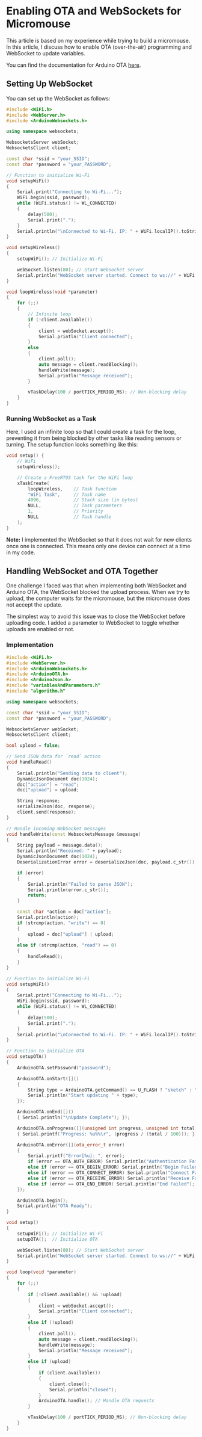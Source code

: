 # Enabling OTA and WebSockets for Micromouse

This article is based on my experience while trying to build a micromouse. In this article, I discuss how to enable OTA (over-the-air) programming and WebSocket to update variables.

You can find the documentation for Arduino OTA [here](https://docs.arduino.cc/arduino-cloud/features/ota-getting-started/).

## Setting Up WebSocket

You can set up the WebSocket as follows:

```cpp
#include <WiFi.h>
#include <WebServer.h>
#include <ArduinoWebsockets.h>

using namespace websockets;

WebsocketsServer webSocket;
WebsocketsClient client;

const char *ssid = "your_SSID";
const char *password = "your_PASSWORD";

// Function to initialize Wi-Fi
void setupWiFi()
{
    Serial.print("Connecting to Wi-Fi...");
    WiFi.begin(ssid, password);
    while (WiFi.status() != WL_CONNECTED)
    {
        delay(500);
        Serial.print(".");
    }
    Serial.println("\nConnected to Wi-Fi. IP: " + WiFi.localIP().toString());
}

void setupWireless()
{
    setupWiFi(); // Initialize Wi-Fi

    webSocket.listen(80); // Start WebSocket server
    Serial.println("WebSocket server started. Connect to ws://" + WiFi.localIP().toString() + ":80");
}

void loopWireless(void *parameter)
{
    for (;;)
    {
        // Infinite loop
        if (!client.available())
        {
            client = webSocket.accept();
            Serial.println("Client connected");
        }
        else
        {
            client.poll();
            auto message = client.readBlocking();
            handleWrite(message);
            Serial.println("Message received");
        }

        vTaskDelay(100 / portTICK_PERIOD_MS); // Non-blocking delay
    }
}
```

### Running WebSocket as a Task

Here, I used an infinite loop so that I could create a task for the loop, preventing it from being blocked by other tasks like reading sensors or turning. The setup function looks something like this:

```cpp
void setup() {
    // WiFi
    setupWireless();

    // Create a FreeRTOS task for the WiFi loop
    xTaskCreate(
        loopWireless,    // Task function
        "WiFi Task",     // Task name
        4096,            // Stack size (in bytes)
        NULL,            // Task parameters
        1,               // Priority
        NULL             // Task handle
    );
}
```

**Note:** I implemented the WebSocket so that it does not wait for new clients once one is connected. This means only one device can connect at a time in my code.

## Handling WebSocket and OTA Together

One challenge I faced was that when implementing both WebSocket and Arduino OTA, the WebSocket blocked the upload process. When we try to upload, the computer waits for the micromouse, but the micromouse does not accept the update.

The simplest way to avoid this issue was to close the WebSocket before uploading code. I added a parameter to WebSocket to toggle whether uploads are enabled or not.

### Implementation

```cpp
#include <WiFi.h>
#include <WebServer.h>
#include <ArduinoWebsockets.h>
#include <ArduinoOTA.h>
#include <ArduinoJson.h>
#include "variablesAndParameters.h"
#include "algorithm.h"

using namespace websockets;

const char *ssid = "your_SSID";
const char *password = "your_PASSWORD";

WebsocketsServer webSocket;
WebsocketsClient client;

bool upload = false;

// Send JSON data for `read` action
void handleRead()
{
    Serial.println("Sending data to client");
    DynamicJsonDocument doc(1024);
    doc["action"] = "read";
    doc["upload"] = upload;

    String response;
    serializeJson(doc, response);
    client.send(response);
}

// Handle incoming WebSocket messages
void handleWrite(const WebsocketsMessage &message)
{
    String payload = message.data();
    Serial.println("Received: " + payload);
    DynamicJsonDocument doc(1024);
    DeserializationError error = deserializeJson(doc, payload.c_str());

    if (error)
    {
        Serial.println("Failed to parse JSON");
        Serial.println(error.c_str());
        return;
    }

    const char *action = doc["action"];
    Serial.println(action);
    if (strcmp(action, "write") == 0)
    {
        upload = doc["upload"] | upload;
    }
    else if (strcmp(action, "read") == 0)
    {
        handleRead();
    }
}

// Function to initialize Wi-Fi
void setupWiFi()
{
    Serial.print("Connecting to Wi-Fi...");
    WiFi.begin(ssid, password);
    while (WiFi.status() != WL_CONNECTED)
    {
        delay(500);
        Serial.print(".");
    }
    Serial.println("\nConnected to Wi-Fi. IP: " + WiFi.localIP().toString());
}

// Function to initialize OTA
void setupOTA()
{
    ArduinoOTA.setPassword("password");

    ArduinoOTA.onStart([]()
    {
        String type = ArduinoOTA.getCommand() == U_FLASH ? "sketch" : "filesystem";
        Serial.println("Start updating " + type);
    });

    ArduinoOTA.onEnd([]()
    { Serial.println("\nUpdate Complete"); });

    ArduinoOTA.onProgress([](unsigned int progress, unsigned int total)
    { Serial.printf("Progress: %u%%\r", (progress / (total / 100))); });

    ArduinoOTA.onError([](ota_error_t error)
    {
        Serial.printf("Error[%u]: ", error);
        if (error == OTA_AUTH_ERROR) Serial.println("Authentication Failed");
        else if (error == OTA_BEGIN_ERROR) Serial.println("Begin Failed");
        else if (error == OTA_CONNECT_ERROR) Serial.println("Connect Failed");
        else if (error == OTA_RECEIVE_ERROR) Serial.println("Receive Failed");
        else if (error == OTA_END_ERROR) Serial.println("End Failed");
    });

    ArduinoOTA.begin();
    Serial.println("OTA Ready");
}

void setup()
{
    setupWiFi(); // Initialize Wi-Fi
    setupOTA();  // Initialize OTA

    webSocket.listen(80); // Start WebSocket server
    Serial.println("WebSocket server started. Connect to ws://" + WiFi.localIP().toString() + ":80");
}

void loop(void *parameter)
{
    for (;;)
    {
        if (!client.available() && !upload)
        {
            client = webSocket.accept();
            Serial.println("Client connected");
        }
        else if (!upload)
        {
            client.poll();
            auto message = client.readBlocking();
            handleWrite(message);
            Serial.println("Message received");
        }
        else if (upload)
        {
            if (client.available())
            {
                client.close();
                Serial.println("closed");
            }
            ArduinoOTA.handle(); // Handle OTA requests
        }

        vTaskDelay(100 / portTICK_PERIOD_MS); // Non-blocking delay
    }
}
```

